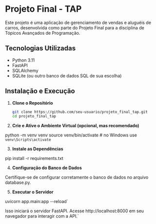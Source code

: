 # Projeto Final - TAP

Este projeto é uma aplicação de gerenciamento de vendas e aluguéis de carros, desenvolvida como parte do Projeto Final para a disciplina de Tópicos Avançados de Programação.

## Tecnologias Utilizadas

- Python 3.11
- FastAPI
- SQLAlchemy
- SQLite (ou outro banco de dados SQL de sua escolha)

## Instalação e Execução

1. **Clone o Repositório**

   ```bash
   git clone https://github.com/seu-usuario/projeto_final_tap.git
   cd projeto_final_tap 

2. **Crie e Ative o Ambiente Virtual (opcional, mas recomendado)**

  python -m venv venv
  source venv/bin/activate  # no Windows use `venv\Scripts\activate`

3. **Instale as Dependências**

  pip install -r requirements.txt

4. **Configuração do Banco de Dados**

  Certifique-se de configurar corretamente o banco de dados no arquivo database.py.

5. **Executar o Servidor**

  uvicorn app.main:app --reload`

  Isso iniciará o servidor FastAPI. Acesse http://localhost:8000 em seu navegador para interagir com a API.`